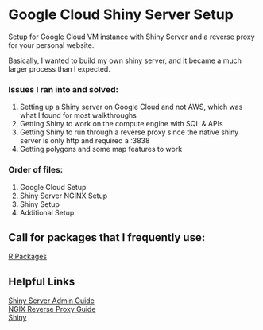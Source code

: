 # Google Cloud Shiny Server Setup
Setup for Google Cloud VM instance with Shiny Server and a reverse proxy for your personal website.

Basically, I wanted to build my own shiny server, and it became a much larger process than I expected.

### Issues I ran into and solved:
1. Setting up a Shiny server on Google Cloud and not AWS, which was what I found for most walkthroughs
2. Getting Shiny to work on the compute engine with SQL & APIs
3. Getting Shiny to run through a reverse proxy since the native shiny server is only http and required a :3838
4. Getting polygons and some map features to work

### Order of files:
1. Google Cloud Setup
2. Shiny Server NGINX Setup
3. Shiny Setup
4. Additional Setup

## Call for packages that I frequently use: </br>
<a href= https://github.com/willcrouch/RPackageList>R Packages</a>

## Helpful Links
<a href=https://docs.rstudio.com/shiny-server/1.4.4/index.pdf>Shiny Server Admin Guide</a> </br>
<a href=https://docs.nginx.com/nginx/admin-guide/web-server/reverse-proxy/>NGIX Reverse Proxy Guide </a></br>
<a href=https://shiny.rstudio.com/>Shiny</a>
